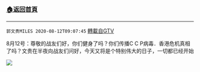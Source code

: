 ﻿###  [:house:返回首頁](https://github.com/ourhimalayas/txt)
---

`郭文贵MILES 2020-08-12T09:07:45` [轉載自GTV](https://gtv.org/web/#/UserInfo/5e596957357cc612d35a8044)

8月12号：尊敬的战友们好，你们健身了吗？你们传播C C P病毒．香港危机真相了吗？文贵在半夜向战友们问好，今天又将是个特别伟大的日子，一切都已经开始

[![](https://filegroup.gtv.org/cdn-cgi/image/width=600/https://filegroup.gtv.org/group3/default/20200812/09/07/0/c0b3e4cf198ab01d1c8669bb2dbbbf99)](https://filegroup.gtv.org/group3/default/20200812/09/07/0/69ba18c07efa819f8dd1237bbd6b4761.MOV)